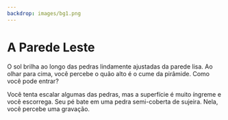 ```yaml
---
backdrop: images/bg1.png
---
```


# A Parede Leste

O sol brilha ao longo das pedras lindamente ajustadas da parede lisa. Ao olhar para cima, você percebe o quão alto é o cume da pirâmide. Como você pode entrar?

Você tenta escalar algumas das pedras, mas a superfície é muito íngreme e você escorrega. Seu pé bate em uma pedra semi-coberta de sujeira. Nela, você percebe uma gravação.

<Item id="5" />

<Page url="4" instructions="Esta é mais difícil de decifrar, mas o seu guia declara: '1: A longitude mede em torno de _____ de leste a oeste, com 0 ° no Meridiano de Greenwich'. Você clica no URL que aparece ao lado da imagem do glifo." action="Caminhe para o norte" condition="5" />
